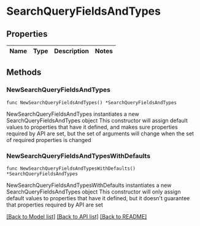 # SearchQueryFieldsAndTypes

## Properties

Name | Type | Description | Notes
------------ | ------------- | ------------- | -------------

## Methods

### NewSearchQueryFieldsAndTypes

`func NewSearchQueryFieldsAndTypes() *SearchQueryFieldsAndTypes`

NewSearchQueryFieldsAndTypes instantiates a new SearchQueryFieldsAndTypes object
This constructor will assign default values to properties that have it defined,
and makes sure properties required by API are set, but the set of arguments
will change when the set of required properties is changed

### NewSearchQueryFieldsAndTypesWithDefaults

`func NewSearchQueryFieldsAndTypesWithDefaults() *SearchQueryFieldsAndTypes`

NewSearchQueryFieldsAndTypesWithDefaults instantiates a new SearchQueryFieldsAndTypes object
This constructor will only assign default values to properties that have it defined,
but it doesn't guarantee that properties required by API are set


[[Back to Model list]](../README.md#documentation-for-models) [[Back to API list]](../README.md#documentation-for-api-endpoints) [[Back to README]](../README.md)


